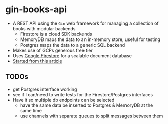 # gin-books-api

- A REST API using the `Gin` web framework for managing a collection of books with modular backends
    - Firestore is a cloud SDK backends
    - MemoryDB maps the data to an in-memory store, useful for testing
    - Postgres maps the data to a generic SQL backend
- Makes use of GCPs generous free tier
- Uses [Google Firestore](https://cloud.google.com/firestore?hl=en) for a scalable document database
- [Started from this article](https://blog.logrocket.com/rest-api-golang-gin-gorm/)

## TODOs
- get Postgres interface working
- see if I can/need to write tests for the Firestore/Postgres interfaces
- Have it so multiple db endpoints can be selected
    - have the same data be inserted to Postgres & MemoryDB at the same time
    - use channels with separate queues to split messages between them
